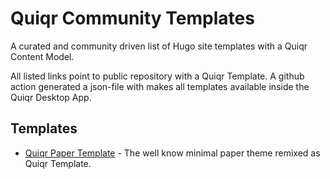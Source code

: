 # Quiqr Community Templates

A curated and community driven list of Hugo site templates with a Quiqr Content Model.

All listed links point to public repository with a Quiqr Template. A github
action generated a json-file with makes all templates available inside the
Quiqr Desktop App.



## Templates

- [Quiqr Paper Template](https://github.com/mipmip/quiqr-paper-themed-template) - The well know minimal paper theme remixed as Quiqr Template.

